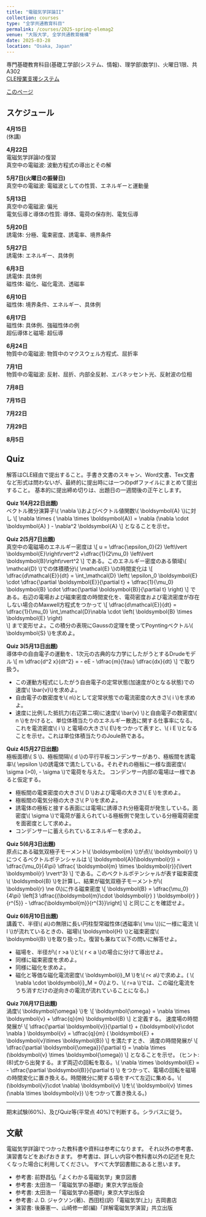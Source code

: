 ```yaml
---
title: "電磁気学詳論II"
collection: courses
type: "全学共通教育科目"
permalink: /courses/2025-spring-elemag2
venue: "大阪大学, 全学共通教育機構"
date: 2025-03-28
location: "Osaka, Japan"
---
```


専門基礎教育科目(基礎工学部(システム、情報)、理学部(数学))、火曜日1限、共A302  
[CLE授業支援システム](https://www.cle.osaka-u.ac.jp/ultra/courses/_215612_1/outline)

[このページ](https://stsykw.github.io/courses/2025-spring-elemag2)



スケジュール
----------
**4月15日**  
(休講)

**4月22日**  
電磁気学詳論Iの復習  
真空中の電磁波: 波動方程式の導出とその解  

**5月7日(火曜日の振替日)**  
真空中の電磁波: 電磁波としての性質、エネルギーと運動量  

**5月13日**  
真空中の電磁波: 偏光  
電気伝導と導体の性質: 導体、電荷の保存則、電気伝導  

**5月20日**  
誘電体: 分極、電束密度、誘電率、境界条件  

**5月27日**  
誘電体: エネルギー、具体例  

**6月3日**  
誘電体: 具体例  
磁性体: 磁化、磁化電流、透磁率  

**6月10日**  
磁性体: 境界条件、エネルギー、具体例  

**6月17日**  
磁性体: 具体例、強磁性体の例  
超伝導体と磁場: 超伝導  

**6月24日**  
物質中の電磁波: 物質中のマクスウェル方程式、屈折率  

**7月1日**  
物質中の電磁波: 反射、屈折、内部全反射、エバネッセント光、反射波の位相  

**7月8日**  

**7月15日**  

**7月22日**  

**7月29日**  

**8月5日**  

<!--


**7月2日**  
物質中の電磁波: 導体と電磁波  
回路: 起電力、定常電流回路の基礎方程式、キルヒホッフの法則  

**7月9日**  
回路: 準定常回路、LC回路、RC回路、RLC回路  

**7月16日**  
回路: RLC回路、交流回路、実効値、複素数を使った表現  

**7月23日**  
回路: 合成インピーダンス、共鳴、フィルター回路  

**7月30日**  
回路: 同軸ケーブルの等価回路  
講義全体のまとめ  

**8月6日**  
期末試験  

-->

Quiz
----

解答はCLE経由で提出すること。手書き文書のスキャン、Word文書、Tex文書など形式は問わないが、最終的に提出時には一つのpdfファイルにまとめて提出すること。
基本的に提出締め切りは、出題日の一週間後の正午とします。

**Quiz 1(4月22日出題)**  
ベクトル微分演算子\\( \nabla \\)およびベクトル値関数\\( \boldsymbol{A} \\)に対し
\\[
  \nabla \times ( \nabla \times \boldsymbol{A}) = \nabla (\nabla \cdot \boldsymbol{A} ) - \nabla^2 \boldsymbol{A}
\\]
となることを示せ。

**Quiz 2(5月7日出題)**  
真空中の電磁場のエネルギー密度は
\\[
  u = \dfrac{\epsilon_0}{2} \left\lvert \boldsymbol{E}\right\rvert^2
  +\dfrac{1}{2\mu_0} \left\lvert \boldsymbol{B}\right\rvert^2
\\]
である。このエネルギー密度のある領域\\( \mathcal{D} \\)での体積積分\\( \mathcal{E} \\)の時間変化は
\\[
  \dfrac{d\mathcal{E}}{dt} = \int_\mathcal{D} \left(
    \epsilon_0 \boldsymbol{E} \cdot \dfrac{\partial \boldsymbol{E}}{\partial t} 
    + \dfrac{1}{\mu_0} \boldsymbol{B} \cdot \dfrac{\partial \boldsymbol{B}}{\partial t} 
  \right)
\\]
である。右辺の電場および磁束密度の時間変化を、電荷密度および電流密度が存在しない場合のMaxwell方程式をつかって
\\[
    \dfrac{d\mathcal{E}}{dt} = \dfrac{1}{\mu_0} \int_\mathcal{D}\nabla \cdot \left(
     \boldsymbol{B} \times \boldsymbol{E} 
  \right)  
\\]
まで変形せよ。この積分の表現にGaussの定理を使ってPoyntingベクトル\\( \boldsymbol{S} \\)を求めよ。

**Quiz 3(5月13日出題)**  
導体中の自由電子の運動を、1次元の古典的な力学にしたがうとするDrudeモデル
\\[
  m \dfrac{d^2 x}{dt^2} = - eE - \dfrac{m}{\tau} \dfrac{dx}{dt}
\\]
で取り扱う。
* この運動方程式にしたがう自由電子の定常状態(加速度が0となる状態)での速度\\( \bar{v}\\)を求めよ。
* 自由電子の数密度を\\( n\\)として定常状態での電流密度の大きさ\\( i \\)を求めよ。
* 速度に比例した抵抗力(右辺第二項)に速度\\( \bar{v} \\)と自由電子の数密度\\( n \\)をかけると、単位体積当たりのエネルギー散逸に関する仕事率になる。これを電流密度\\( i \\) と電場の大きさ\\( E\\)をつかって表すと、\\( i E \\)となることを示せ。これは単位体積当たりのJoule熱である。


**Quiz 4(5月27日出題)**  
極板面積\\( S \\)、極板間隔\\( d \\)の平行平板コンデンサーがあり、極板間を誘電率\\( \epsilon \\)の誘電体で満たしている。それぞれの極板に一様な面密度\\( \sigma (>0), - \sigma \\)で電荷を与えた。
コンデンサー内部の電場は一様であると仮定する。
* 極板間の電束密度の大きさ\\( D \\)および電場の大きさ\\( E \\)を求めよ。
* 極板間の電気分極の大きさ\\( P \\)を求めよ。
* 誘電体の極板と接する表面には電場に誘導され分極電荷が発生している。面密度\\( \sigma \\)で電荷が蓄えられている極板側で発生している分極電荷密度を面密度として求めよ。
* コンデンサーに蓄えられているエネルギーを求めよ。

**Quiz 5(6月3日出題)**  
原点にある磁気双極子モーメント\\( \boldsymbol{m} \\)が点\\( \boldsymbol{r} \\)につくるベクトルポテンシャルは
\\[
  \boldsymbol{A}(\boldsymbol{r}) = \dfrac{\mu_0}{4\pi} \dfrac{ \boldsymbol{m} \times \boldsymbol{r}}{\lvert \boldsymbol{r} \rvert^3}
\\]
である。このベクトルポテンシャルが表す磁束密度\\( \boldsymbol{B} \\)を計算し、結果が磁気双極子モーメントが\\( \boldsymbol{r} \ne 0\\)に作る磁束密度
\\[
  \boldsymbol{B} = \dfrac{\mu_0}{4\pi} 
  \left\[3 \dfrac{(\boldsymbol{m}\cdot \boldsymbol{r} ) \boldsymbol{r} }{r^{5}} - \dfrac{\boldsymbol{m}}{r^{3}}\right\]
\\]
と同じことを確認せよ。

**Quiz 6(6月10日出題)**  
講義で、半径\\( a\\)の無限に長い円柱型常磁性体(透磁率\\( \mu \\))に一様に電流 \\( I \\)が流れているときの、磁場\\( \boldsymbol{H} \\)と磁束密度\\( \boldsymbol{B} \\)を取り扱った。復習も兼ねて以下の問いに解答せよ。
* 磁場を、半径が\\( r >a \\)と\\( r < a \\)の場合に分けて導出せよ。
* 同様に磁束密度を求めよ。
* 同様に磁化を求めよ。
* 磁化と等価な磁化電流密度\\( \boldsymbol{i}_M \\)を\\( r< a\\)で求めよ。( \\( \nabla \cdot \boldsymbol{i}_M = 0\\)より、\\( r=a \\)では、この磁化電流をうち消すだけの逆向きの電流が流れていることになる。)


**Quiz 7(6月17日出題)**  
渦度\\( \boldsymbol{\omega} \\)を
\\[
  \boldsymbol{\omega} = \nabla \times \boldsymbol{v} + \dfrac{q}{m} \boldsymbol{B}
\\]
と定義する。
速度場の時間発展が
\\[
  \dfrac{\partial \boldsymbol{v}}{\partial t} + (\boldsymbol{v}\cdot \nabla ) \boldsymbol{v} = 
  \dfrac{q}{m} ( \boldsymbol{E} + \boldsymbol{v}\times \boldsymbol{B})
\\]
を満たすとき、
渦度の時間発展が
\\[
  \dfrac{\partial \boldsymbol{\omega}}{\partial t} = \nabla \times (\boldsymbol{v} \times \boldsymbol{\omega})
\\]
となることを示せ。
(ヒント: (8)式から出発する。まず両辺の回転を取る。\\( \nabla \times \boldsymbol{E} = - \dfrac{\partial \boldsymbol{B}}{\partial t} \\) をつかって、電場の回転を磁場の時間変化に置き換える。時間微分に関する項をすべて左辺に集める。\\( (\boldsymbol{v}\cdot \nabla) \boldsymbol{v}  \\)を\\( \boldsymbol{v} \times (\nabla \times \boldsymbol{v}) \\)をつかって置き換える。)



-----
期末試験(60%)、及びQuiz等(平常点 40%)で判断する。シラバスに従う。


文献
-----
電磁気学詳論Iでつかった教科書や資料は参考になります。
それ以外の参考書、演習書などをあげおきます。
参考書は、詳しい内容や教科書以外の記述を見たくなった場合に利用してください。
すべて大学図書館にあると思います。
* 参考書: 前野昌弘「よくわかる電磁気学」東京図書
* 参考書: 太田浩一「電磁気学の基礎I」東京大学出版会
* 参考書: 太田浩一「電磁気学の基礎II」東京大学出版会
* 参考書: J. D. ジャクソン(著)、西田稔(訳)「電磁気学(上)」吉岡書店
* 演習書: 後藤憲一、山崎修一郎(編)「詳解電磁気学演習」共立出版
